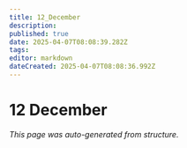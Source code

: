 ```yaml
---
title: 12_December
description: 
published: true
date: 2025-04-07T08:08:39.282Z
tags: 
editor: markdown
dateCreated: 2025-04-07T08:08:36.992Z
---
```


# 12 December

*This page was auto-generated from structure.*